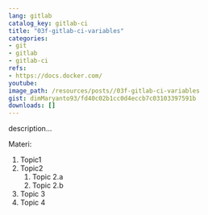 ```yaml
---
lang: gitlab
catalog_key: gitlab-ci
title: "03f-gitlab-ci-variables"
categories:
- git
- gitlab
- gitlab-ci
refs: 
- https://docs.docker.com/
youtube: 
image_path: /resources/posts//03f-gitlab-ci-variables
gist: dimMaryanto93/fd40c02b1cc0d4eccb7c03103397591b
downloads: []
---
```



description...

<!--more-->

Materi: 

1. Topic1
2. Topic2
    1. Topic 2.a
    2. Topic 2.b
3. Topic 3
4. Topic 4